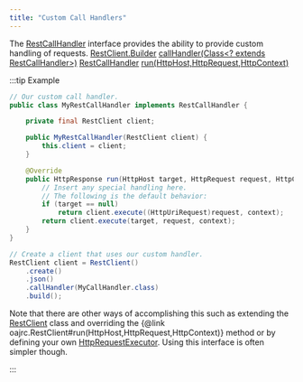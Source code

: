 ```yaml
---
title: "Custom Call Handlers"
---
```


The [RestCallHandler]({{API_DOCS}}/org/apache/juneau/rest/client/RestCallHandler.html) interface provides the ability to provide custom handling of requests.
<tree>
<node-0><java-class>[RestClient.Builder]({{API_DOCS}}/org/apache/juneau/rest/client/RestClient/Builder.html)</java-class></node-0>
<node-1><java-method>[callHandler(Class&lt;? extends RestCallHandler&gt;)]({{API_DOCS}}/org/apache/juneau/rest/client/RestClient/Builder.html#callHandler(Class))</java-method></node-1>
<node-0><java-class>[RestCallHandler]({{API_DOCS}}/org/apache/juneau/rest/client/RestCallHandler.html)</java-class></node-0>
<node-1><java-method>[run(HttpHost,HttpRequest,HttpContext)]({{API_DOCS}}/org/apache/juneau/rest/client/RestCallHandler.html#run(HttpHost,HttpRequest,HttpContext))</java-method></node-1>
</tree>

:::tip Example


```java
// Our custom call handler.
public class MyRestCallHandler implements RestCallHandler {

    private final RestClient client;

    public MyRestCallHandler(RestClient client) {
        this.client = client;
    }

    @Override
    public HttpResponse run(HttpHost target, HttpRequest request, HttpContext context) throws IOException {
        // Insert any special handling here.
        // The following is the default behavior:
        if (target == null)
            return client.execute((HttpUriRequest)request, context);
        return client.execute(target, request, context);
    }
}

// Create a client that uses our custom handler.
RestClient client = RestClient()
    .create()
    .json()
    .callHandler(MyCallHandler.class)
    .build();
```


Note that there are other ways of accomplishing this such as extending the [RestClient]({{API_DOCS}}/org/apache/juneau/rest/client/RestClient.html) class and overriding
the \{@link oajrc.RestClient#run(HttpHost,HttpRequest,HttpContext)\} method
or by defining your own [HttpRequestExecutor]({{API_DOCS}}/org/apache/http/protocol/HttpRequestExecutor.html).  Using this interface is often simpler though.

:::
